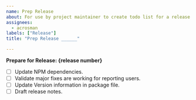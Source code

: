 ```yaml
---
name: Prep Release
about: For use by project maintainer to create todo list for a release
assignees:
  - acrosman
labels: ["Release"]
title: "Prep Release ______"

---
```


**Prepare for Release: {release number}**

- [ ] Update NPM dependencies.
- [ ] Validate major fixes are working for reporting users.
- [ ] Update Version information in package file.
- [ ] Draft release notes.
